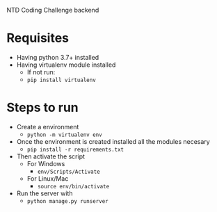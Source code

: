 NTD Coding Challenge backend

# Requisites

- Having python 3.7+ installed
- Having virtualenv module installed
  - If not run:
  - `pip install virtualenv`

# Steps to run

- Create a environment
  - `python -m virtualenv env`
- Once the environment is created installed all the modules necesary
  - `pip install -r requirements.txt`
- Then activate the script
  - For Windows
    - `env/Scripts/Activate`
  - For Linux/Mac
    - `source env/bin/activate`
- Run the server with
  - `python manage.py runserver`
